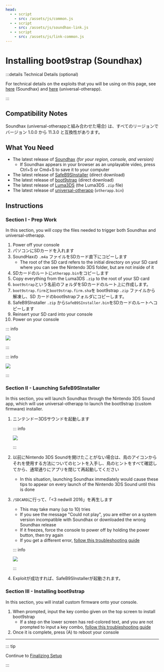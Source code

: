 ```yaml
---
head:
  - - script
    - src: /assets/js/common.js
  - - script
    - src: /assets/js/soundhax-link.js
  - - script
    - src: /assets/js/link-common.js
---
```


# Installing boot9strap (Soundhax)

:::details Technical Details (optional)

For technical details on the exploits that you will be using on this page, see [here](https://github.com/nedwill/soundhax) (Soundhax) and [here](https://github.com/TuxSH/universal-otherapp) (universal-otherapp).

:::

## Compatibility Notes

Soundhax (universal-otherappと組み合わせた場合) は、すべてのリージョンでバージョン 1.0.0 から 11.3.0 と互換性があります。

## What You Need

- The latest release of [Soundhax](http://soundhax.com) _(for your region, console, and version)_
    - If Soundhax appears in your browser as an unplayable video, press Ctrl+S or Cmd+S to save it to your computer
- The latest release of [SafeB9SInstaller](https://github.com/d0k3/SafeB9SInstaller/releases/download/v0.0.7/SafeB9SInstaller-20170605-122940.zip) (direct download)
- The latest release of [boot9strap](https://github.com/SciresM/boot9strap/releases/download/1.4/boot9strap-1.4.zip) (direct download)
- The latest release of [Luma3DS](https://github.com/LumaTeam/Luma3DS/releases/latest) (the Luma3DS `.zip` file)
- The latest release of [universal-otherapp](https://github.com/TuxSH/universal-otherapp/releases/latest) (`otherapp.bin`)

## Instructions

### Section I - Prep Work

In this section, you will copy the files needed to trigger both Soundhax and universal-otherapp.

1. Power off your console
2. パソコンにSDカードを入れます
3. SoundHaxの `.m4a` ファイルをSDカード直下にコピーします
    - The root of the SD card refers to the initial directory on your SD card where you can see the Nintendo 3DS folder, but are not inside of it
4. SDカードのルートに`otherapp.bin`をコピーします
5. Copy everything from the Luma3DS `.zip` to the root of your SD card
6. `boot9strap`という名前のフォルダをSDカードのルート上に作成します。
7. `boot9strap.firm`と`boot9strap.firm.sha`を boot9strap `.zip` ファイルから解凍し、SD カードのboot9strapフォルダにコピーします。
8. SafeB9SInstaller `.zip` から`SafeB9SInstaller.bin`をSDカードのルートへコピーします
9. Reinsert your SD card into your console
10. Power on your console

::: info

![](/images/screenshots/soundhax/soundhax-root-layout.png)

:::

::: info

![](/images/screenshots/boot9strap-folder.png)

:::

### Section II - Launching SafeB9SInstaller

In this section, you will launch Soundhax through the Nintendo 3DS Sound app, which will use universal-otherapp to launch the boot9strap (custom firmware) installer.

1. ニンテンドー3DSサウンドを起動します

    ::: info

    ![](/images/screenshots/soundhax/soundhax-welcome.png)

    :::

2. 以前にNintendo 3DS Soundを開けたことがない場合は、鳥のアイコンからそれを使用する方法についてのヒントを入手し、鳥のヒントをすべて確認してから、通常通りにアプリを閉じて再起動してください
    - In this situation, launching Soundhax immediately would cause these tips to appear on every launch of the Nintendo 3DS Sound until this is done

3. `/SDCARD`に行って、「<3 nedwill 2016」を再生します

    - This may take many (up to 10) tries
    - If you see the message "Could not play", you are either on a system version incompatible with Soundhax or downloaded the wrong Soundhax release
    - If it freezes, force the console to power off by holding the power button, then try again
    - If you get a different error, [follow this troubleshooting guide](troubleshooting-soundhax)

    ::: info

    ![](/images/screenshots/soundhax/soundhax-launch.png)

    :::

4. Exploitが成功すれば、SafeB9SInstallerが起動されます。

### Section III - Installing boot9strap

In this section, you will install custom firmware onto your console.

1. When prompted, input the key combo given on the top screen to install boot9strap
    - If a step on the lower screen has red-colored text, and you are not prompted to input a key combo, [follow this troubleshooting guide](troubleshooting-soundhax)
2. Once it is complete, press (A) to reboot your console

<!--@include: ./_include/configure-luma3ds.md -->

<!--@include: ./_include/luma3ds-installed-note.md -->

___

::: tip

Continue to [Finalizing Setup](finalizing-setup)

:::
